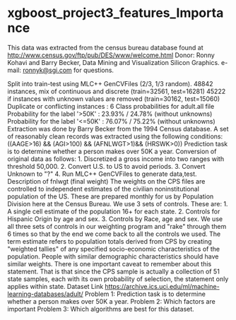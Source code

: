 # xgboost_project3_features_Importance
This data was extracted from the census bureau database found at http://www.census.gov/ftp/pub/DES/www/welcome.html Donor: Ronny Kohavi and Barry Becker, Data Mining and Visualization Silicon Graphics. e-mail: ronnyk@sgi.com for questions.

Split into train-test using MLC++ GenCVFiles (2/3, 1/3 random). 48842 instances, mix of continuous and discrete (train=32561, test=16281) 45222 if instances with unknown values are removed (train=30162, test=15060) Duplicate or conflicting instances : 6 Class probabilities for adult.all file Probability for the label '>50K' : 23.93% / 24.78% (without unknowns) Probability for the label '&lt;=50K' : 76.07% / 75.22% (without unknowns) Extraction was done by Barry Becker from the 1994 Census database. A set of reasonably clean records was extracted using the following conditions: ((AAGE>16) &amp;&amp; (AGI>100) &amp;&amp; (AFNLWGT>1)&amp;&amp; (HRSWK>0)) Prediction task is to determine whether a person makes over 50K a year. Conversion of original data as follows: 1. Discretized a gross income into two ranges with threshold 50,000. 2. Convert U.S. to US to avoid periods. 3. Convert Unknown to "?" 4. Run MLC++ GenCVFiles to generate data,test. Description of fnlwgt (final weight) The weights on the CPS files are controlled to independent estimates of the civilian noninstitutional population of the US. These are prepared monthly for us by Population Division here at the Census Bureau. We use 3 sets of controls. These are: 1. A single cell estimate of the population 16+ for each state. 2. Controls for Hispanic Origin by age and sex. 3. Controls by Race, age and sex. We use all three sets of controls in our weighting program and "rake" through them 6 times so that by the end we come back to all the controls we used. The term estimate refers to population totals derived from CPS by creating "weighted tallies" of any specified socio-economic characteristics of the population. People with similar demographic characteristics should have similar weights. There is one important caveat to remember about this statement. That is that since the CPS sample is actually a collection of 51 state samples, each with its own probability of selection, the statement only applies within state. Dataset Link https://archive.ics.uci.edu/ml/machine-learning-databases/adult/ Problem 1: Prediction task is to determine whether a person makes over 50K a year. Problem 2: Which factors are important Problem 3: Which algorithms are best for this dataset.
